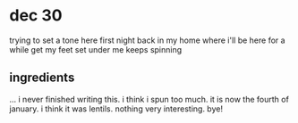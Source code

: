 # dec 30

trying to set a tone here
first night back in my home where i'll be here for a while
get my feet set
under me keeps spinning



## ingredients

... i never finished writing this. i think i spun too much. it is now the fourth of january.
i think it was lentils. nothing very interesting.
bye!